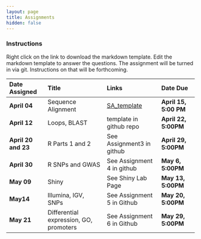 ```yaml
---
layout: page
title: Assignments
hidden: false
---
```



### Instructions

Right click on the link to download the markdown template.  Edit the markdown template to answer the questions.  The assignment will be turned in via git.  Instructions on that will be forthcoming.

| Date Assigned       | Title              | Links                                                                   | Date Due           |
|:--------------------|:-------------------|:------------------------------------------------------------------------|:-------------------|
| __April 04__        | Sequence Alignment | [SA_template]({{site.baseurl}}/assignments/Assignment_1_SA_template.md) | __April 15, 5:00 PM__  |
| __April 12__        | Loops, BLAST       | template in github repo                                                 | __April 22, 5:00PM__  |
| __April 20 and 23__ | R Parts 1 and 2    | See Assignment3 in github                                               | __April 29, 5:00PM__  |
| __April 30__           | R SNPs and GWAS    | See Assignment 4 in github                                              | __May 6, 5:00PM__ |
| __May 09__           | Shiny              | See Shiny Lab Page                                                      | __May 13, 5:00PM__    |
| __May14__           | Illumina, IGV, SNPs | See Assignment 5 in Github                                             | __May 20, 5:00PM__  |
| __May 21__          | Differential expression, GO, promoters  | See Assignment 6 in Github                         | __May 29, 5:00PM__  |

<!-- | __May 29__          | Clustering         | See Assignment 7 template in Github                                     | __June 5th, 1:10 PM__ |
| __May 29__          | Networks           | See Assignment 8 template in Github                                     | __June 5th, 1:10 PM__ |
| __June 5__          | Metagenomics       | See Assignment 9 template in Github                                     | __June 8th, 9:00 AM__ | -->
